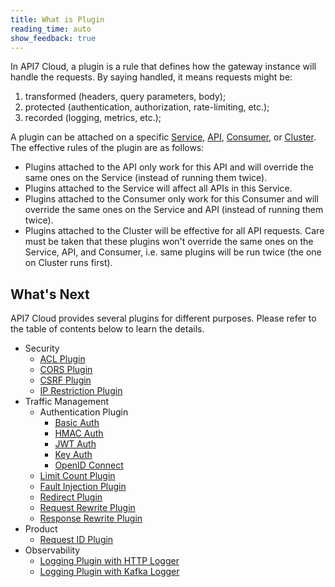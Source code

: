 ```yaml
---
title: What is Plugin
reading_time: auto
show_feedback: true
---
```


In API7 Cloud, a plugin is a rule that defines how the gateway instance will handle the requests.
By saying handled, it means requests might be:

1. transformed (headers, query parameters, body);
2. protected (authentication, authorization, rate-limiting, etc.);
3. recorded (logging, metrics, etc.);

A plugin can be attached on a specific [Service](./service.md),
[API](./api.md), [Consumer](./consumer.md), or [Cluster](./cluster.md).
The effective rules of the plugin are as follows:

* Plugins attached to the API only work for this API and will override the same
ones on the Service (instead of running them twice).
* Plugins attached to the Service will affect all APIs in this Service.
* Plugins attached to the Consumer only work for this Consumer and will override the same
ones on the Service and API (instead of running them twice).
* Plugins attached to the Cluster will be effective for all API requests. Care must
be taken that these plugins won't override the same ones on the Service, API, and Consumer, i.e.
same plugins will be run twice (the one on Cluster runs first).

What's Next
-----------

API7 Cloud provides several plugins for different purposes. Please refer to the table of contents below to
learn the details.

* Security
  * [ACL Plugin](../guides/security/acl.md)
  * [CORS Plugin](../guides/security/cors.md)
  * [CSRF Plugin](../guides/security/csrf.md)
  * [IP Restriction Plugin](../guides/security/ip-restriction.md)
* Traffic Management
  * Authentication Plugin
    * [Basic Auth](../guides/traffic-management/authentication/basic-auth.md)
    * [HMAC Auth](../guides/traffic-management/authentication/hmac-auth.md)
    * [JWT Auth](../guides/traffic-management/authentication/jwt-auth.md)
    * [Key Auth](../guides/traffic-management/authentication/key-auth.md)
    * [OpenID Connect](../guides/traffic-management/authentication/openid-connect.md)
  * [Limit Count Plugin](../guides/traffic-management/limit-count.md)
  * [Fault Injection Plugin](../guides/traffic-management/fault-injection.md)
  * [Redirect Plugin](../guides/traffic-management/redirect.md)
  * [Request Rewrite Plugin](../guides/traffic-management/proxy-rewrite.md)
  * [Response Rewrite Plugin](../guides/traffic-management/response-rewrite.md)
* Product
  * [Request ID Plugin](../guides/product/request-id.md)
* Observability
  * [Logging Plugin with HTTP Logger](../guides/observability/log-collection-with-http-logger.md)
  * [Logging Plugin with Kafka Logger](../guides/observability/log-collection-with-kafka-logger.md)
